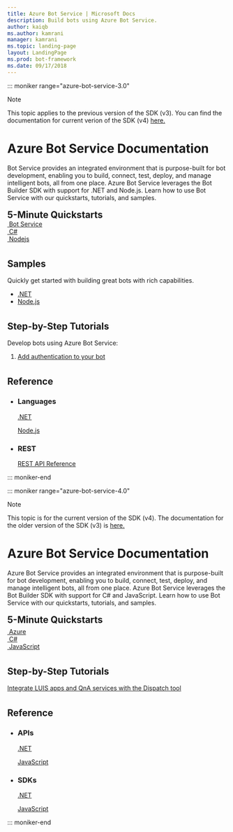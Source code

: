 ```yaml
---
title: Azure Bot Service | Microsoft Docs
description: Build bots using Azure Bot Service.
author: kaiqb
ms.author: kamrani
manager: kamrani
ms.topic: landing-page
layout: LandingPage
ms.prod: bot-framework
ms.date: 09/17/2018
---
```

::: moniker range="azure-bot-service-3.0"

> [!NOTE]
> This topic applies to the previous version of the SDK (v3). You can find the documentation for current verion of the SDK (v4) [here.](https://docs.microsoft.com/en-us/azure/bot-service/?view=azure-bot-service-4.0)

<div class="content">
    <h1>Azure Bot Service Documentation</h1>
    <div class="intro" style="min-width: 200px">
        <p>Bot Service provides an integrated environment that is purpose-built for bot development, enabling you to build, connect, test, deploy, and manage intelligent bots, all from one place. Azure Bot Service leverages the Bot Builder SDK with support for .NET and Node.js. Learn how to use Bot Service with our quickstarts, tutorials, and samples.</p>
    </div>
<h2 style="margin-top: 18px; margin-bottom: 0px;">5-Minute Quickstarts</h2>
<div class="ico48Case">
    <div class="ico48Link">
        <a href="/bot-framework/bot-service-quickstart">
            <img src="media/index/logo_bot.svg" alt="">
            <span>Bot Service</span>
        </a>
    </div>
    <div class="ico48Link">
        <a href="/bot-framework/dotnet/bot-builder-dotnet-quickstart">
            <img src="media/index/logo_csharp.svg" alt="">
            <span>C&#35;</span>
        </a>
    </div>
    <div class="ico48Link">
        <a href="/bot-framework/nodejs/bot-builder-nodejs-quickstart">
            <img src="media/index/logo_nodejs.svg" alt="">
            <span>Nodejs</span>
        </a>
    </div>
</div>
 
<h2 style="margin-top: 36px">Samples</h2>
<p>Quickly get started with building great bots with rich capabilities.</p>
<ul>
    <li><a href="/bot-framework/dotnet/bot-builder-dotnet-samples">.NET</a></li>
    <li><a href="/bot-framework/nodejs/bot-builder-nodejs-samples">Node.js</a></li>
</ul>
<h2 style="margin-top: 36px">Step-by-Step Tutorials</h2>
<p>Develop bots using Azure Bot Service:</p>
<ol>
    <li><a href="/bot-framework/bot-builder-tutorial-authentication">Add authentication to your bot</a></li>
</ol>
<h2 style="margin-top: 36px">Reference</h2>
<ul class="panelContent cardsD">
    <li>
        <div class="cardSize">
            <div class="cardPadding">
                <div class="card">
                    <div class="cardText">
                        <h3>Languages</h3>
                        <p><a href="/dotnet/api/?view=botbuilder-3.12.2.4">.NET</a></p>
                        <p><a href="https://docs.botframework.com/en-us/node/builder/chat-reference/modules/_botbuilder_d_.html">Node.js</a></p>
                    </div>
                </div>
            </div>
        </div>
    </li>
    <li>
        <div class="cardSize">
            <div class="cardPadding">
                <div class="card">
                    <div class="cardText">
                        <h3>REST</h3>
                        <p><a href="/Bot-Framework/rest-api/bot-framework-rest-connector-api-reference">REST API Reference</a></p>
                    </div>
                </div>
            </div>
        </div>
    </li>
</ul>
</div>


::: moniker-end

::: moniker range="azure-bot-service-4.0"

> [!NOTE] 
> This topic is for the current version of the SDK (v4). The documentation for the older version of the SDK (v3) is [here.](https://docs.microsoft.com/en-us/azure/bot-service/?view=azure-bot-service-3.0)

<div class="content">
    <h1>Azure Bot Service Documentation</h1>
    <div class="intro" style="min-width: 200px">
        <p>Azure Bot Service provides an integrated environment that is purpose-built for bot development, enabling you to build, connect, test, deploy, and manage intelligent bots, all from one place. Azure Bot Service leverages the Bot Builder SDK with support for C# and JavaScript. Learn how to use Bot Service with our quickstarts, tutorials, and samples.
</p>
</div>

<h2 style="margin-top: 18px; margin-bottom: 0px;">5-Minute Quickstarts</h2>
<p style="margin-top: 6px; margin-bottom: 6px;"></p>
<div class="ico48Case">
    <div class="ico48Link">
        <a href="/bot-framework/bot-service-quickstart">
            <img src="v4sdk/media/logo_bot.svg" alt="">
            <span>Azure</span>
        </a>
    </div>
    <div class="ico48Link">
        <a href="/bot-framework/dotnet/bot-builder-dotnet-sdk-quickstart">
            <img src="v4sdk/media/logo_csharp.svg" alt="">
            <span>C&#35;</span>
        </a>
    </div>
    <div class="ico48Link">
        <a href="/bot-framework/javascript/bot-builder-javascript-quickstart">
            <img src="v4sdk/media/logo_js.svg" alt="">
            <span>JavaScript</span>
        </a>
    </div>
</div>

<h2 style="margin-top: 36px">Step-by-Step Tutorials</h2>
<p><a href="/bot-framework/bot-builder-tutorial-dispatch">Integrate LUIS apps and QnA services with the Dispatch tool</a></p>

<h2 style="margin-top: 36px">Reference</h2>
<ul class="panelContent cardsD">
    <li>
        <div class="cardSize">
            <div class="cardPadding">
                <div class="card">
                    <div class="cardText">
                        <h3>APIs</h3>
                        <p><a href="https://aka.ms/dotnetsdk4">.NET</a></p>
                        <p><a href="https://aka.ms/jssdk4">JavaScript</a></p>
                    </div>
                </div>
            </div>
        </div>
    </li>
    <li>
        <div class="cardSize">
            <div class="cardPadding">
                <div class="card">
                    <div class="cardText">
                        <h3>SDKs</h3>
                        <p><a href="https://github.com/Microsoft/botbuilder-dotnet">.NET</a></p>
                        <p><a href="https://github.com/Microsoft/botbuilder-js">JavaScript</a></p>
                    </div>
                </div>
            </div>
        </div>
    </li>
</ul>
</div>

::: moniker-end
